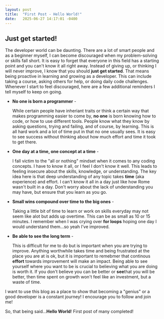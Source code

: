 ```yaml
---
layout: post
title:  "First Post - Hello World!"
date:   2025-06-27 14:17:01 -0400
---
```


## Just get started! 

The developer world can be daunting. There are a lot of smart people and as a beginner myself, I can become discouraged when my problem-solving or skills fall short. It is easy to forget that everyone in this field has a starting point and you can't know it all right away. Instead of giving up, or thinking I will never improve, I know that you should **just get started**. That means being proactive in learning and growing as a developer. This can include taking a course, asking others for help, or doing daily code challenges. Whenever I start to feel discouraged, here are a few additional reminders I tell myself to keep on going. 


* **No one is born a programmer** - 

  While certain people have inheriant traits or think a certain way that makes programming easier to come by, **no one** is born knowing   how to code, or how to use different tools. People know what they know by asking questions, trying and failing, and of course, by learning. This is all hard work and a lot of time put in that no one usually sees. It is easy to see success without thinking about how much effort and time it took to get there.
* **One day at a time, one concept at a time** -

  I fall victim to the "all or nothing" mindset when it comes to any coding concepts. I have to know it all, or I feel I don't know it well. This leads to feeling insecure about the skills, knowledge, or understanding. The key idea here is that deep understanding of any topic takes **time** (aka experience) and effort. I can't know it all in a day just like how Rome wasn't built in a day. Don't worry about the lack of understanding you may have, but ensure that you learn as you go. 
* **Small wins compound over time to the big ones** - 

  Taking a little bit of time to learn or work on skills everyday may not seem like alot but adds up overtime. This can be as small as 10 or 15 minutes. I remember when I was crying over **for loops** hoping one day I would understand them...so yeah I've improved. 
* **Be able to see the long term** - 

  This is difficult for me to do but is important when you are trying to improve. Anything worthwhile takes time and being frustrated at the place you are at is ok, but it is important to remebmer that continous **effort** towards improvement will make an impact. Being able to see yourself where you want to be is crucial to believing what you are doing is worth it. If you don't believe you can be better or **see**that you will be better, then time spent on growth won't feel like an investment, but a waste of time. 

I want to use this blog as a place to show that becoming a "genius" or a good developer is a constant journey! I encourage you to follow and join me! 

So, that being said...**Hello World**! First post of many completed! 